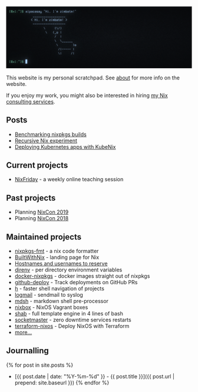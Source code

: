 ![alpacasay](img/alpacasay.png)

This website is my personal scratchpad. See [about](about.md) for more info on
the website.

If you enjoy my work, you might also be interested in hiring [my Nix
consulting services](https://numtide.com).

## Posts

* [Benchmarking nixpkgs builds](benchmark-nixpkgs)
* [Recursive Nix experiment](experiment-recursive-nix)
* [Deploying Kubernetes apps with KubeNix](deploying-k8s-apps-with-kubenix)

## Current projects

* [NixFriday](NixFriday) - a weekly online teaching session

## Past projects

* Planning [NixCon 2019](https://2019.nixcon.org)
* Planning [NixCon 2018](https://nixcon2018.org)

## Maintained projects

* [nixpkgs-fmt](https://nix-community.github.io/nixpkgs-fmt) - a nix code formatter
* [BuiltWithNix](BuiltWithNix.md) - landing page for Nix
* [Hostnames and usernames to reserve](https://zimbatm.github.io/hostnames-and-usernames-to-reserve/)
* [direnv](https://direnv.net) - per directory environment variables
* [docker-nixpkgs](https://github.com/nix-community/docker-nixpkgs) - docker images straight out of nixpkgs
* [github-deploy](https://github.com/zimbatm/github-deploy) - Track deployments on GitHub PRs
* [h](https://github.com/zimbatm/h) - faster shell navigation of projects
* [logmail](https://github.com/zimbatm/logmail) - sendmail to syslog
* [mdsh](https://github.com/zimbatm/mdsh) - markdown shell pre-processor
* [nixbox](https://github.com/nix-community/nixbox) - NixOS Vagrant boxes
* [shab](https://github.com/zimbatm/shab) - full template engine in 4 lines of bash
* [socketmaster](https://github.com/zimbatm/socketmaster) - zero downtime services restarts 
* [terraform-nixos](https://github.com/tweag/terraform-nixos) - Deploy NixOS with Terraform
* [more...](https://github.com/zimbatm?utf8=%E2%9C%93&tab=repositories&type=source)

## Journalling

{% for post in site.posts %}
* [{{ post.date | date: "%Y-%m-%d" }} - {{ post.title }}]({{ post.url | prepend: site.baseurl }})
{% endfor %}
